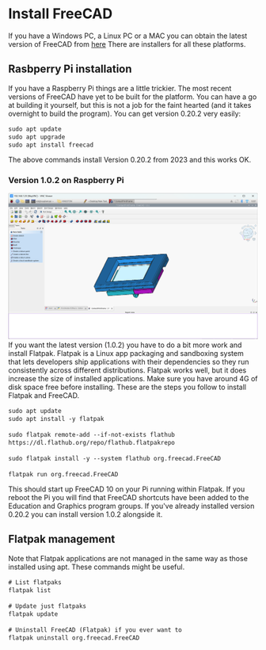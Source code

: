 # Install FreeCAD

If you have a Windows PC, a Linux PC or a MAC you can obtain the latest version of FreeCAD from [here](https://www.freecad.org/downloads.php?lang=en) There are installers for all these platforms. 

## Rasbperry Pi installation

If you have a Raspberry Pi things are a little trickier. The most recent versions of FreeCAD have yet to be built for the platform. You can have a go at building it yourself, but this is not a job for the faint hearted (and it takes overnight to build the program). You can get version 0.20.2 very easily:

```
sudo apt update
sudo apt upgrade
sudo apt install freecad
```
The above commands install Version 0.20.2 from 2023 and this works OK. 
### Version 1.0.2 on Raspberry Pi

![screenshot of FreeCAD 1.0.2 running on a Raspberry Pi desktop](/images/install/running%20on%20pi.png)
If you want the latest version (1.0.2) you have to do a bit more work and install Flatpak. Flatpak is a Linux app packaging and sandboxing system that lets developers ship applications with their dependencies so they run consistently across different distributions. Flatpak works well, but it does increase the size of installed applications. Make sure you have around 4G of disk space free before installing.  These are the steps you follow to install Flatpak and FreeCAD. 
```
sudo apt update
sudo apt install -y flatpak

sudo flatpak remote-add --if-not-exists flathub https://dl.flathub.org/repo/flathub.flatpakrepo

sudo flatpak install -y --system flathub org.freecad.FreeCAD

flatpak run org.freecad.FreeCAD
```
This should start up FreeCAD 10 on your Pi running within Flatpak. If you reboot the Pi you will find that FreeCAD shortcuts have been added to the Education and Graphics program groups. If you've already installed version 0.20.2 you can install version 1.0.2 alongside it. 

## Flatpak management
Note that Flatpak applications are not managed in the same way as those installed using apt. These commands might be useful.
```
# List flatpaks
flatpak list

# Update just flatpaks
flatpak update

# Uninstall FreeCAD (Flatpak) if you ever want to
flatpak uninstall org.freecad.FreeCAD
```
